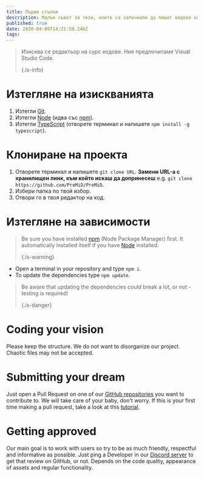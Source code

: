 ```yaml
---
title: Първи стъпки
description: Малък съвет за тези, които са започнали да пишат кодове наскоро
published: true
date: 2020-04-09T14:21:58.246Z
tags:
---
```


> Изисква се редактьор на сурс кодове. Ние предпочитаме Visual Studio Code. 
> 
> {.is-info}

# Изтегляне на изискванията
1. Изтегли [Git](https://git-scm.com/).
2. Изтегли [Node](https://nodejs.org/en/) (идва със [npm](https://www.npmjs.com/)).
3. Изтегли [TypeScript](https://www.typescriptlang.org/index.html#download-links) (отворете терминал и напишете `npm install -g typescript`).

# Клониране на проекта
1. Отворете терминал и напишете `git clone URL`. **Замени URL-а с хранилищен линк, към който искаш да допринесеш** e.g. `git clone https://github.com/PreMiD/PreMiD`.
2. Избери папка по твой избор.
3. Отвори го в твоя редактор на код.

# Изтегляне на зависимости
> Be sure you have installed [npm](https://www.npmjs.com/) (Node Package Manager) first. It automatically installed itself if you have [Node](https://nodejs.org/en/) installed. 
> 
> {.is-warning}

- Open a terminal in your repository and type `npm i`.
- To update the dependencies type `npm update`.

> Be aware that updating the dependencies could break a lot, or not - testing is required! 
> 
> {.is-danger}

# Coding your vision
Please keep the structure. We do not want to disorganize our project. Chaotic files may not be accepted.

# Submitting your dream
Just open a Pull Request on one of our [GitHub repositories](https://github.com/PreMiD/) you want to contribute to. We will take care of your baby, don't worry. If this is your first time making a pull request, take a look at this [tutorial](https://help.github.com/en/articles/creating-a-pull-request).

# Getting approved
Our main goal is to work with users so try to be as much friendly, respectful and informative as possible. Just ping a Developer in our [Discord server](https://discord.gg/WvfVZ8T) to get that review on GitHub, or not. Depends on the code quality, appearance of assets and regular functionality.